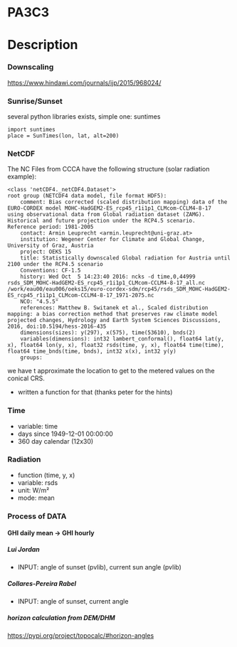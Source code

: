 # PA3C3

# Description

### Downscaling

https://www.hindawi.com/journals/ijp/2015/968024/

### Sunrise/Sunset

several python libraries exists, simple one: suntimes

```
import suntimes
place = SunTimes(lon, lat, alt=200)

```

### NetCDF

The NC Files from CCCA have the following structure (solar radiation example):

```
<class 'netCDF4._netCDF4.Dataset'>
root group (NETCDF4 data model, file format HDF5):
    comment: Bias corrected (scaled distribution mapping) data of the EURO-CORDEX model MOHC-HadGEM2-ES_rcp45_r1i1p1_CLMcom-CCLM4-8-17
using observational data from Global radiation dataset (ZAMG).
Historical and future projection under the RCP4.5 scenario.
Reference period: 1981-2005
    contact: Armin Leuprecht <armin.leuprecht@uni-graz.at>
    institution: Wegener Center for Climate and Global Change, University of Graz, Austria
    project: OEKS 15
    title: Statistically downscaled Global radiation for Austria until 2100 under the RCP4.5 scenario
    Conventions: CF-1.5
    history: Wed Oct  5 14:23:40 2016: ncks -d time,0,44999 rsds_SDM_MOHC-HadGEM2-ES_rcp45_r1i1p1_CLMcom-CCLM4-8-17_all.nc /work/eau00/eau006/oeks15/euro-cordex-sdm/rcp45/rsds_SDM_MOHC-HadGEM2-ES_rcp45_r1i1p1_CLMcom-CCLM4-8-17_1971-2075.nc
    NCO: "4.5.5"
    references: Matthew B. Switanek et al., Scaled distribution mapping: a bias correction method that preserves raw climate model projected changes, Hydrology and Earth System Sciences Discussions, 2016, doi:10.5194/hess-2016-435
    dimensions(sizes): y(297), x(575), time(53610), bnds(2)
    variables(dimensions): int32 lambert_conformal(), float64 lat(y, x), float64 lon(y, x), float32 rsds(time, y, x), float64 time(time), float64 time_bnds(time, bnds), int32 x(x), int32 y(y)
    groups:
```

we have t approximate the location to get to the metered values on the conical CRS.
- written a function for that (thanks peter for the hints)

### Time

- variable: time
- days since 1949-12-01 00:00:00
- 360 day calendar (12x30)

### Radiation

- function (time, y, x)
- variable: rsds
- unit: W/m²
- mode: mean

### Process of DATA

#### GHI daily mean -> GHI hourly

##### Lui Jordan
- INPUT: angle of sunset (pvlib), current sun angle (pvlib)

##### Collares-Pereira Rabel
- INPUT: angle of sunset, current angle

##### horizon calculation from DEM/DHM

https://pypi.org/project/topocalc/#horizon-angles


